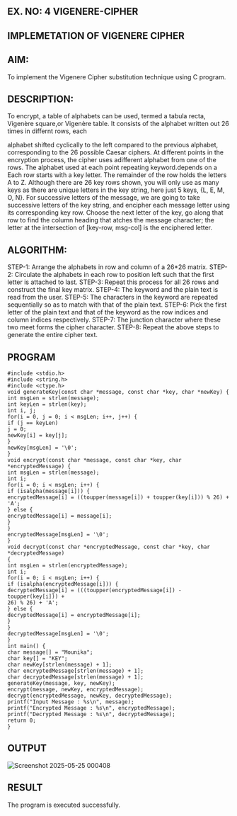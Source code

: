 ## EX. NO: 4 VIGENERE-CIPHER
 

## IMPLEMETATION OF VIGENERE CIPHER
 

## AIM:

To implement the Vigenere Cipher substitution technique using C program.

## DESCRIPTION:

To encrypt, a table of alphabets can be used, termed a tabula recta, Vigenère square,or Vigenère table. It consists of the alphabet written out 26 times in differnt rows, each
 
alphabet shifted cyclically to the left compared to the previous alphabet, corresponding to the 26 possible Caesar ciphers. At different points in the encryption process, the cipher uses adifferent alphabet from one of the rows. The alphabet used at each point repeating keyword.depends on a Each row starts with a key letter. The remainder of the row holds the letters A to Z. Although there are 26 key rows shown, you will only use as many keys as there are unique letters in the key string, here just 5 keys, {L, E, M, O, N}. For successive letters of the message, we are going to take successive letters of the key string, and encipher each message letter using its corresponding key row. Choose the next letter of the key, go along that row to find the column heading that	atches the message character; the letter at the intersection of
[key-row, msg-col] is the enciphered letter.


## ALGORITHM:

STEP-1: Arrange the alphabets in row and column of a 26*26 matrix.
STEP-2: Circulate the alphabets in each row to position left such that the first letter is attached to last.
STEP-3: Repeat this process for all 26 rows and construct the final key matrix.
STEP-4: The keyword and the plain text is read from the user.
STEP-5: The characters in the keyword are repeated sequentially so as to match with that of the plain text.
STEP-6: Pick the first letter of the plain text and that of the keyword as the row indices and column indices respectively.
STEP-7: The junction character where these two meet forms the cipher character.
STEP-8: Repeat the above steps to generate the entire cipher text.


## PROGRAM
```
#include <stdio.h>
#include <string.h>
#include <ctype.h>
void generateKey(const char *message, const char *key, char *newKey) {
int msgLen = strlen(message);
int keyLen = strlen(key);
int i, j;
for(i = 0, j = 0; i < msgLen; i++, j++) {
if (j == keyLen)
j = 0;
newKey[i] = key[j];
}
newKey[msgLen] = '\0';
}
void encrypt(const char *message, const char *key, char *encryptedMessage) {
int msgLen = strlen(message);
int i;
for(i = 0; i < msgLen; i++) {
if (isalpha(message[i])) {
encryptedMessage[i] = ((toupper(message[i]) + toupper(key[i])) % 26) + 'A';
} else {
encryptedMessage[i] = message[i];
}
}
encryptedMessage[msgLen] = '\0';
}
void decrypt(const char *encryptedMessage, const char *key, char *decryptedMessage)
{
int msgLen = strlen(encryptedMessage);
int i;
for(i = 0; i < msgLen; i++) {
if (isalpha(encryptedMessage[i])) {
decryptedMessage[i] = (((toupper(encryptedMessage[i]) - toupper(key[i])) +
26) % 26) + 'A';
} else {
decryptedMessage[i] = encryptedMessage[i];
}
}
decryptedMessage[msgLen] = '\0';
}
int main() {
char message[] = "Mounika";
char key[] = "KEY";
char newKey[strlen(message) + 1];
char encryptedMessage[strlen(message) + 1];
char decryptedMessage[strlen(message) + 1];
generateKey(message, key, newKey);
encrypt(message, newKey, encryptedMessage);
decrypt(encryptedMessage, newKey, decryptedMessage);
printf("Input Message : %s\n", message);
printf("Encrypted Message : %s\n", encryptedMessage);
printf("Decrypted Message : %s\n", decryptedMessage);
return 0;
}
```

## OUTPUT
![Screenshot 2025-05-25 000408](https://github.com/user-attachments/assets/ff6b6170-d94a-4ca2-a956-823838a89ddd)



## RESULT
The program is executed successfully.
